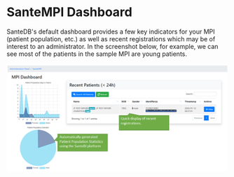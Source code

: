 # SanteMPI Dashboard

SanteDB's default dashboard provides a few key indicators for your MPI \(patient population, etc.\) as well as recent registrations which may be of interest to an administrator. In the screenshot below, for example, we can see most of the patients in the sample MPI are young patients.

![](../.gitbook/assets/image%20%2877%29.png)

